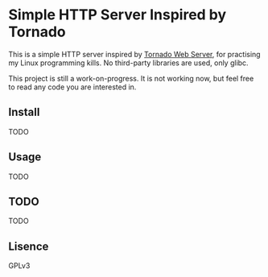 # Simple HTTP Server Inspired by Tornado

This is a simple HTTP server inspired by [Tornado Web Server](https://github.com/facebook/tornado),
for practising my Linux programming kills. No third-party libraries are used, only glibc.

This project is still a work-on-progress. It is not working now, but feel free to read any code you
are interested in.

## Install

TODO

## Usage

TODO

## TODO

TODO

## Lisence

GPLv3
